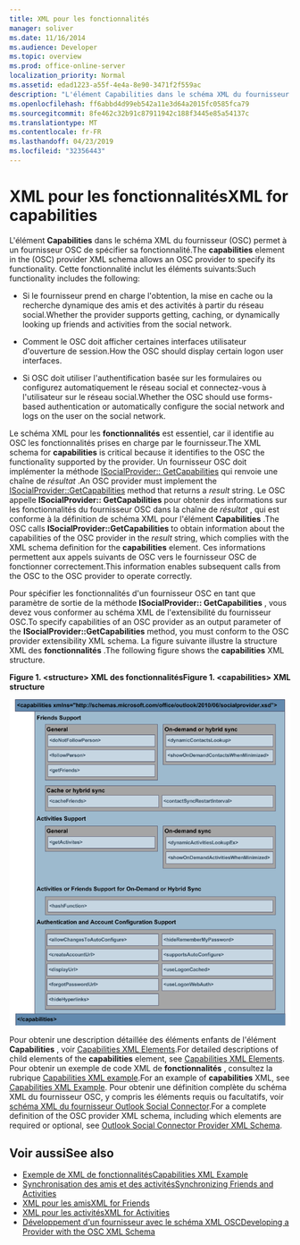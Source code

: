 ```yaml
---
title: XML pour les fonctionnalités
manager: soliver
ms.date: 11/16/2014
ms.audience: Developer
ms.topic: overview
ms.prod: office-online-server
localization_priority: Normal
ms.assetid: edad1223-a55f-4e4a-8e90-3471f2f559ac
description: "L'élément Capabilities dans le schéma XML du fournisseur (OSC) permet à un fournisseur OSC de spécifier sa fonctionnalité. Cette fonctionnalité inclut les éléments suivants:"
ms.openlocfilehash: ff6abbd4d99eb542a11e3d64a2015fc0585fca79
ms.sourcegitcommit: 8fe462c32b91c87911942c188f3445e85a54137c
ms.translationtype: MT
ms.contentlocale: fr-FR
ms.lasthandoff: 04/23/2019
ms.locfileid: "32356443"
---
```

# <a name="xml-for-capabilities"></a><span data-ttu-id="ce858-104">XML pour les fonctionnalités</span><span class="sxs-lookup"><span data-stu-id="ce858-104">XML for capabilities</span></span>

<span data-ttu-id="ce858-105">L'élément **Capabilities** dans le schéma XML du fournisseur (OSC) permet à un fournisseur OSC de spécifier sa fonctionnalité.</span><span class="sxs-lookup"><span data-stu-id="ce858-105">The **capabilities** element in the (OSC) provider XML schema allows an OSC provider to specify its functionality.</span></span> <span data-ttu-id="ce858-106">Cette fonctionnalité inclut les éléments suivants:</span><span class="sxs-lookup"><span data-stu-id="ce858-106">Such functionality includes the following:</span></span> 
  
- <span data-ttu-id="ce858-107">Si le fournisseur prend en charge l'obtention, la mise en cache ou la recherche dynamique des amis et des activités à partir du réseau social.</span><span class="sxs-lookup"><span data-stu-id="ce858-107">Whether the provider supports getting, caching, or dynamically looking up friends and activities from the social network.</span></span>
    
- <span data-ttu-id="ce858-108">Comment le OSC doit afficher certaines interfaces utilisateur d'ouverture de session.</span><span class="sxs-lookup"><span data-stu-id="ce858-108">How the OSC should display certain logon user interfaces.</span></span>
    
- <span data-ttu-id="ce858-109">Si OSC doit utiliser l'authentification basée sur les formulaires ou configurez automatiquement le réseau social et connectez-vous à l'utilisateur sur le réseau social.</span><span class="sxs-lookup"><span data-stu-id="ce858-109">Whether the OSC should use forms-based authentication or automatically configure the social network and logs on the user on the social network.</span></span>
    
<span data-ttu-id="ce858-110">Le schéma XML pour les **fonctionnalités** est essentiel, car il identifie au OSC les fonctionnalités prises en charge par le fournisseur.</span><span class="sxs-lookup"><span data-stu-id="ce858-110">The XML schema for **capabilities** is critical because it identifies to the OSC the functionality supported by the provider.</span></span> <span data-ttu-id="ce858-111">Un fournisseur OSC doit implémenter la méthode [ISocialProvider:: GetCapabilities](isocialprovider-getcapabilities.md) qui renvoie une chaîne de _résultat_ .</span><span class="sxs-lookup"><span data-stu-id="ce858-111">An OSC provider must implement the [ISocialProvider::GetCapabilities](isocialprovider-getcapabilities.md) method that returns a  _result_ string.</span></span> <span data-ttu-id="ce858-112">Le OSC appelle **ISocialProvider:: GetCapabilities** pour obtenir des informations sur les fonctionnalités du fournisseur OSC dans la chaîne de _résultat_ , qui est conforme à la définition de schéma XML pour l'élément **Capabilities** .</span><span class="sxs-lookup"><span data-stu-id="ce858-112">The OSC calls **ISocialProvider::GetCapabilities** to obtain information about the capabilities of the OSC provider in the  _result_ string, which complies with the XML schema definition for the **capabilities** element.</span></span> <span data-ttu-id="ce858-113">Ces informations permettent aux appels suivants de OSC vers le fournisseur OSC de fonctionner correctement.</span><span class="sxs-lookup"><span data-stu-id="ce858-113">This information enables subsequent calls from the OSC to the OSC provider to operate correctly.</span></span> 
  
<span data-ttu-id="ce858-114">Pour spécifier les fonctionnalités d'un fournisseur OSC en tant que paramètre de sortie de la méthode **ISocialProvider:: GetCapabilities** , vous devez vous conformer au schéma XML de l'extensibilité du fournisseur OSC.</span><span class="sxs-lookup"><span data-stu-id="ce858-114">To specify capabilities of an OSC provider as an output parameter of the **ISocialProvider::GetCapabilities** method, you must conform to the OSC provider extensibility XML schema.</span></span> <span data-ttu-id="ce858-115">La figure suivante illustre la structure XML des **fonctionnalités** .</span><span class="sxs-lookup"><span data-stu-id="ce858-115">The following figure shows the **capabilities** XML structure.</span></span> 
  
<span data-ttu-id="ce858-116">**Figure 1. \<structure\> XML des fonctionnalités**</span><span class="sxs-lookup"><span data-stu-id="ce858-116">**Figure 1. \<capabilities\> XML structure**</span></span>

![Structure XML des fonctionnalités](media/ol14oscref_Specifyingxmlforcapabilities_image1.gif)
  
<span data-ttu-id="ce858-118">Pour obtenir une description détaillée des éléments enfants de l'élément **Capabilities** , voir [Capabilities XML Elements](capabilities-xml-elements.md).</span><span class="sxs-lookup"><span data-stu-id="ce858-118">For detailed descriptions of child elements of the **capabilities** element, see [Capabilities XML Elements](capabilities-xml-elements.md).</span></span> <span data-ttu-id="ce858-119">Pour obtenir un exemple de code XML de **fonctionnalités** , consultez la rubrique [Capabilities XML example](capabilities-xml-example.md).</span><span class="sxs-lookup"><span data-stu-id="ce858-119">For an example of **capabilities** XML, see [Capabilities XML Example](capabilities-xml-example.md).</span></span> <span data-ttu-id="ce858-120">Pour obtenir une définition complète du schéma XML du fournisseur OSC, y compris les éléments requis ou facultatifs, voir [schéma XML du fournisseur Outlook Social Connector](outlook-social-connector-provider-xml-schema.md).</span><span class="sxs-lookup"><span data-stu-id="ce858-120">For a complete definition of the OSC provider XML schema, including which elements are required or optional, see [Outlook Social Connector Provider XML Schema](outlook-social-connector-provider-xml-schema.md).</span></span>
  
## <a name="see-also"></a><span data-ttu-id="ce858-121">Voir aussi</span><span class="sxs-lookup"><span data-stu-id="ce858-121">See also</span></span>

- [<span data-ttu-id="ce858-122">Exemple de XML de fonctionnalités</span><span class="sxs-lookup"><span data-stu-id="ce858-122">Capabilities XML Example</span></span>](capabilities-xml-example.md)  
- [<span data-ttu-id="ce858-123">Synchronisation des amis et des activités</span><span class="sxs-lookup"><span data-stu-id="ce858-123">Synchronizing Friends and Activities</span></span>](synchronizing-friends-and-activities.md)  
- [<span data-ttu-id="ce858-124">XML pour les amis</span><span class="sxs-lookup"><span data-stu-id="ce858-124">XML for Friends</span></span>](xml-for-friends.md)  
- [<span data-ttu-id="ce858-125">XML pour les activités</span><span class="sxs-lookup"><span data-stu-id="ce858-125">XML for Activities</span></span>](xml-for-activities.md)
- [<span data-ttu-id="ce858-126">Développement d'un fournisseur avec le schéma XML OSC</span><span class="sxs-lookup"><span data-stu-id="ce858-126">Developing a Provider with the OSC XML Schema</span></span>](developing-a-provider-with-the-osc-xml-schema.md)

